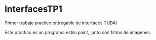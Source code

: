 # InterfacesTP1
Primer trabajo practico entregable de interfaces TUDAI

Este practico es un programa estilo paint, junto con filtros de imagenes.
